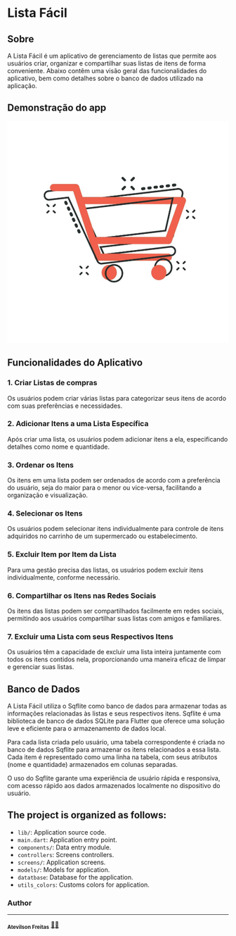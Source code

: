 # Lista Fácil

## Sobre

A Lista Fácil é um aplicativo de gerenciamento de listas que permite aos usuários criar, organizar e compartilhar suas listas de itens de forma conveniente. Abaixo contêm uma visão geral das funcionalidades do aplicativo, bem como detalhes sobre o banco de dados utilizado na aplicação.

## Demonstração do app

[![Assista ao vídeo de demonstração](./images/carrinho_compras.jpg)](https://youtu.be/NcKLmLdkk3Q)

## Funcionalidades do Aplicativo

### 1. Criar Listas de compras

Os usuários podem criar várias listas para categorizar seus itens de acordo com suas preferências e necessidades.

### 2. Adicionar Itens a uma Lista Específica

Após criar uma lista, os usuários podem adicionar itens a ela, especificando detalhes como nome e quantidade.

### 3. Ordenar os Itens

Os itens em uma lista podem ser ordenados de acordo com a preferência do usuário, seja do maior para o menor ou vice-versa, facilitando a organização e visualização.

### 4. Selecionar os Itens

Os usuários podem selecionar itens individualmente para controle de itens adquiridos no carrinho de um supermercado ou estabelecimento.

### 5. Excluir Item por Item da Lista

Para uma gestão precisa das listas, os usuários podem excluir itens individualmente, conforme necessário.

### 6. Compartilhar os Itens nas Redes Sociais

Os itens das listas podem ser compartilhados facilmente em redes sociais, permitindo aos usuários compartilhar suas listas com amigos e familiares.

### 7. Excluir uma Lista com seus Respectivos Itens

Os usuários têm a capacidade de excluir uma lista inteira juntamente com todos os itens contidos nela, proporcionando uma maneira eficaz de limpar e gerenciar suas listas.

## Banco de Dados

A Lista Fácil utiliza o Sqflite como banco de dados para armazenar todas as informações relacionadas às listas e seus respectivos itens. Sqflite é uma biblioteca de banco de dados SQLite para Flutter que oferece uma solução leve e eficiente para o armazenamento de dados local.

Para cada lista criada pelo usuário, uma tabela correspondente é criada no banco de dados Sqflite para armazenar os itens relacionados a essa lista. Cada item é representado como uma linha na tabela, com seus atributos (nome e quantidade) armazenados em colunas separadas.

O uso do Sqflite garante uma experiência de usuário rápida e responsiva, com acesso rápido aos dados armazenados localmente no dispositivo do usuário.

## The project is organized as follows:

- `lib/`: Application source code.
- `main.dart`: Application entry point.
- `components/`: Data entry module.
- `controllers`: Screens controllers.
- `screens/`: Application screens.
- `models/`: Models for application.
- `datatbase`: Database for the application.
- `utils_colors`: Customs colors for application.

### Author
---

 <sub><b>Atevilson Freitas</b></sub></a> <a href="">🧑‍💻</a>

